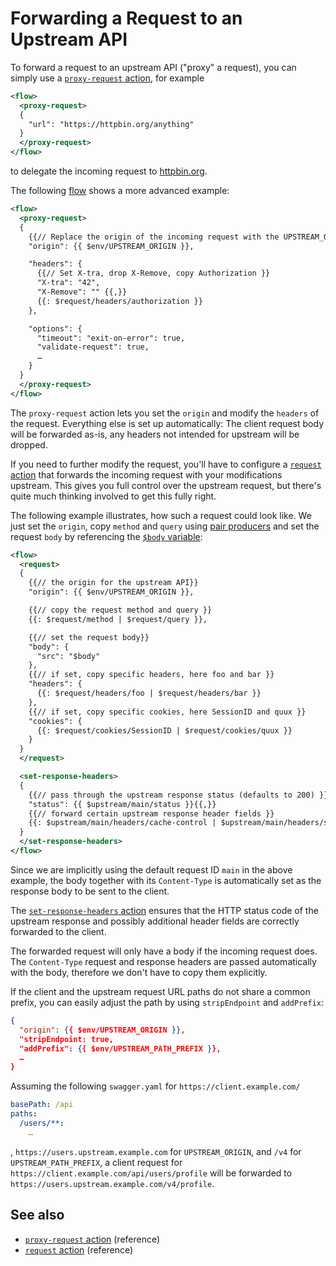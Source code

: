 # Forwarding a Request to an Upstream API

To forward a request to an upstream API ("proxy" a request), you can simply use a
[`proxy-request` action](/reference/actions/proxy-request.md), for example


```xml
<flow>
  <proxy-request>
  {
    "url": "https://httpbin.org/anything"
  }
  </proxy-request>
</flow>
```

to delegate the incoming request to [httpbin.org](https://httpbin.org/#/Anything).

The following [flow](/reference/flow.md) shows a more advanced example:

```xml
<flow>
  <proxy-request>
  {
    {{// Replace the origin of the incoming request with the UPSTREAM_ORIGIN environment variable }}
    "origin": {{ $env/UPSTREAM_ORIGIN }},

    "headers": {
      {{// Set X-tra, drop X-Remove, copy Authorization }}
      "X-tra": "42",
      "X-Remove": "" {{,}}
      {{: $request/headers/authorization }}
    },

    "options": {
      "timeout": "exit-on-error": true,
      "validate-request": true,
      …
    }
  }
  </proxy-request>
</flow>
```

The `proxy-request` action lets you set the `origin` and modify the `headers` of the request.
Everything else is set up automatically: The client request body will be forwarded
as-is, any headers not intended for upstream will be dropped.

If you need to further modify the request, you'll have to configure a
[`request` action](/reference/actions/request.md) that forwards the incoming request
with your modifications upstream.
This gives you full control over the upstream request, but there's quite much thinking
involved to get this fully right.

The following example illustrates, how such a request could look like. We
just set the `origin`, copy `method` and `query`
using [pair producers](/reference/templating/pair-producer.md) and set the request `body`
by referencing the [`$body` variable](/reference/variables.md#predefined-variables):

```xml
<flow>
  <request>
  {
    {{// the origin for the upstream API}}
    "origin": {{ $env/UPSTREAM_ORIGIN }},

    {{// copy the request method and query }}
    {{: $request/method | $request/query }},

    {{// set the request body}}
    "body": {
      "src": "$body"
    },
    {{// if set, copy specific headers, here foo and bar }}
    "headers": {
      {{: $request/headers/foo | $request/headers/bar }}
    },
    {{// if set, copy specific cookies, here SessionID and quux }}
    "cookies": {
      {{: $request/cookies/SessionID | $request/cookies/quux }}
    }
  }
  </request>

  <set-response-headers>
  {
    {{// pass through the upstream response status (defaults to 200) }}
    "status": {{ $upstream/main/status }}{{,}}
    {{// forward certain upstream response header fields }}
    {{: $upstream/main/headers/cache-control | $upstream/main/headers/set-cookie }}
  }
  </set-response-headers>
</flow>
```

Since we are implicitly using the default request ID `main` in the above example, the body together with
its `Content-Type` is automatically set as the response body to be sent
to the client.

The [`set-response-headers` action](/reference/actions/set-response-headers.md) ensures that the HTTP
status code of the upstream response and possibly additional header fields are correctly forwarded to the client.

The forwarded request will only have a body if the incoming request does.
The `Content-Type` request and response headers are passed automatically with the body, therefore we don't have to copy them explicitly.

If the client and the upstream request URL paths do not share a common prefix, you can easily adjust the path by using `stripEndpoint` and `addPrefix`:

```json
{
  "origin": {{ $env/UPSTREAM_ORIGIN }},
  "stripEndpoint: true,
  "addPrefix": {{ $env/UPSTREAM_PATH_PREFIX }},
  …
}
```

Assuming the following `swagger.yaml` for `https://client.example.com/`

```yaml
basePath: /api
paths:
  /users/**:
    …
```

, `https://users.upstream.example.com` for `UPSTREAM_ORIGIN`, and `/v4` for `UPSTREAM_PATH_PREFIX`, a client request for `https://client.example.com/api/users/profile` will be forwarded to `https://users.upstream.example.com/v4/profile`.


## See also

* [`proxy-request` action](/reference/actions/proxy-request.md) (reference)
* [`request` action](/reference/actions/request.md) (reference)
